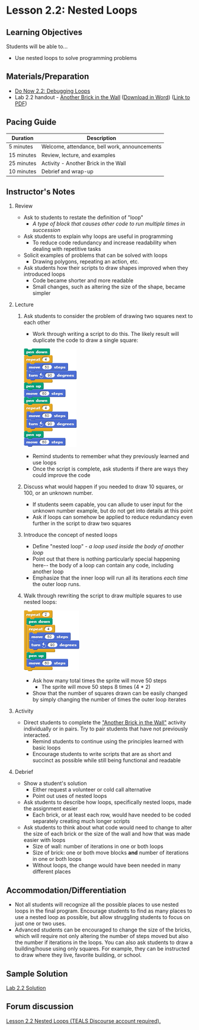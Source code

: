 # Lesson 2.2: Nested Loops

## Learning Objectives

Students will be able to...

-   Use nested loops to solve programming problems

## Materials/Preparation

-   [Do Now 2.2: Debugging Loops](do_now_22.md)
-   Lab 2.2 handout - [Another Brick in the Wall](lab_22.md) ([Download in Word](https://github.com/TEALSK12/introduction-to-computer-science/raw/master/Unit%202%20Word/Lab%202.2%20Another%20Brick%20in%20the%20Wall.docx)) ([Link to PDF](https://github.com/TEALSK12/introduction-to-computer-science/raw/master/Unit%202%20PDF/Lab%202.2%20Another%20Brick%20in%20the%20Wall.pdf))

## Pacing Guide

| Duration   | Description                                   |
| ---------- | --------------------------------------------- |
| 5 minutes  | Welcome, attendance, bell work, announcements |
| 15 minutes | Review, lecture, and examples                 |
| 25 minutes | Activity - Another Brick in the Wall          |
| 10 minutes | Debrief and wrap-up                           |

## Instructor's Notes

1.  Review
    -   Ask to students to restate the definition of "loop"
        -   _A type of block that causes other code to run multiple times in succession_
    -   Ask students to explain why loops are useful in programming
        -   To reduce code redundancy and increase readability when dealing with repetitive tasks
    -   Solicit examples of problems that can be solved with loops
        -   Drawing polygons, repeating an action, etc.
    -   Ask students how their scripts to draw shapes improved when they introduced loops
        -   Code became shorter and more readable
        -   Small changes, such as altering the size of the shape, became simpler

2.  Lecture
    1.  Ask students to consider the problem of drawing two squares next to each other

        -   Work through writing a script to do this.  The likely result will duplicate the code to draw a single square:

        ![](<twosquares.png>)

        -   Remind students to remember what they previously learned and use loops
        -   Once the script is complete, ask students if there are ways they could improve the code

    2.  Discuss what would happen if you needed to draw 10 squares, or 100, or an unknown number.
        -   If students seem capable, you can allude to user input for the unknown number example, but do not get into details at this point
        -   Ask if loops can somehow be applied to reduce redundancy even further in the script to draw two squares
    3.  Introduce the concept of nested loops
        -   Define "nested loop" - _a loop used inside the body of another loop_
        -   Point out that there is nothing particularly special happening here-- the body of a loop can contain any code, including another loop
        -   Emphasize that the inner loop will run all its iterations _each time_ the outer loop runs.
    4.  Walk through rewriting the script to draw multiple squares to use nested loops:

        ![](<twosquaresnested.png>)

        * Ask how many total times the sprite will move 50 steps
            * The sprite will move 50 steps 8 times (4 * 2)
        * Show that the number of squares drawn can be easily changed by simply changing the number of times the outer loop iterates

3.  Activity

    -   Direct students to complete the ["Another Brick in the Wall"](lab_22.md) activity individually or in pairs. Try to pair students that have not previously interacted.  
        -   Remind students to continue using the principles learned with basic loops
        -   Encourage students to write scripts that are as short and succinct as possible while still being functional and readable

4.  Debrief
    -   Show a student's solution
        -   Either request a volunteer or cold call alternative
        -   Point out uses of nested loops
    -   Ask students to describe how loops, specifically nested loops, made the assignment easier
        -   Each brick, or at least each row, would have needed to be coded separately creating much longer scripts
    -   Ask students to think about what code would need to change to alter the size of each brick or the size of the wall and how that was made easier with loops
        -   Size of wall: number of iterations in one or both loops
        -   Size of brick: one or both move blocks **and** number of iterations in one or both loops
        -   Without loops, the change would have been needed in many different places

## Accommodation/Differentiation

-   Not all students will recognize all the possible places to use nested loops in the final program.  Encourage students to find as many places to use a nested loop as possible, but allow struggling students to focus on just one or two uses.
-   Advanced students can be encouraged to change the size of the bricks, which will require not only altering the number of steps moved but also the number if iterations in the loops.  You can also ask students to draw a building/house using only squares.  For example, they can be instructed to draw where they live, favorite building, or school.  

## Sample Solution

[Lab 2.2 Solution](https://github.com/TEALSK12/introduction-to-computer-science-instructor/blob/master/curriculum/Sample%20Project%20Solutions.md)

## Forum discussion

<a href="http://forums.tealsk12.org/c/intro-unit-2-loops/lesson-2-2-nested-loops" target="_blank">
Lesson 2.2 Nested Loops (TEALS Discourse account required).</a>
